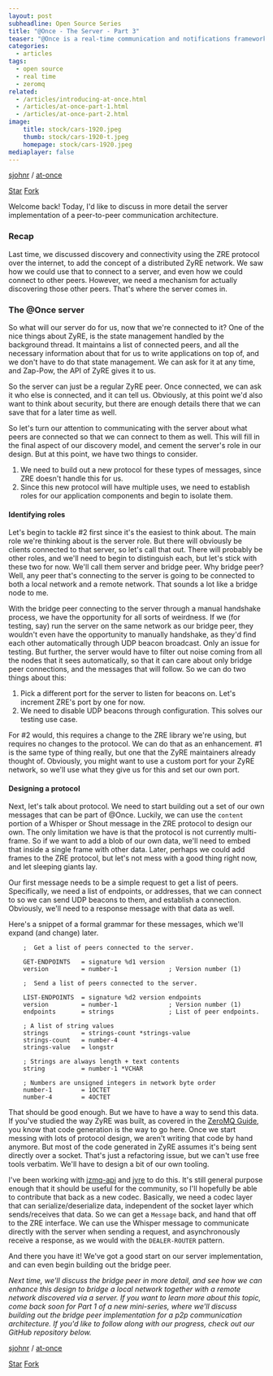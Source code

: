 ```yaml
---
layout: post
subheadline: Open Source Series
title: "@Once - The Server - Part 3"
teaser: "@Once is a real-time communication and notifications framework for highly distributed networks."
categories:
  - articles
tags:
  - open source
  - real time
  - zeromq
related:
  - /articles/introducing-at-once.html
  - /articles/at-once-part-1.html
  - /articles/at-once-part-2.html
image:
    title: stock/cars-1920.jpeg
    thumb: stock/cars-1920-t.jpeg
    homepage: stock/cars-1920.jpeg
mediaplayer: false
---
```


[sjohnr][1] / [at-once][2]

<a class="github-button" href="https://github.com/sjohnr/at-once" data-icon="octicon-star" data-style="mega" data-count-href="/sjohnr/at-once/stargazers" data-count-api="/repos/sjohnr/at-once#stargazers_count" data-count-aria-label="# stargazers on GitHub" aria-label="Star sjohnr/at-once on GitHub">Star</a>
<a class="github-button" href="https://github.com/sjohnr/at-once/fork" data-icon="octicon-repo-forked" data-style="mega" data-count-href="/sjohnr/at-once/network" data-count-api="/repos/sjohnr/at-once#forks_count" data-count-aria-label="# forks on GitHub" aria-label="Fork sjohnr/at-once on GitHub">Fork</a>

Welcome back! Today, I'd like to discuss in more detail the server implementation of a peer-to-peer communication architecture.

### Recap

Last time, we discussed discovery and connectivity using the ZRE protocol over the internet, to add the concept of a distributed ZyRE network. We saw how we could use that to connect to a server, and even how we could connect to other peers. However, we need a mechanism for actually discovering those other peers. That's where the server comes in.

### The @Once server

So what will our server do for us, now that we're connected to it? One of the nice things about ZyRE, is the state management handled by the background thread. It maintains a list of connected peers, and all the necessary information about that for us to write applications on top of, and we don't have to do that state management. We can ask for it at any time, and Zap-Pow, the API of ZyRE gives it to us.

So the server can just be a regular ZyRE peer. Once connected, we can ask it who else is connected, and it can tell us. Obviously, at this point we'd also want to think about security, but there are enough details there that we can save that for a later time as well.

So let's turn our attention to communicating with the server about what peers are connected so that we can connect to them as well. This will fill in the final aspect of our discovery model, and cement the server's role in our design. But at this point, we have two things to consider.

1. We need to build out a new protocol for these types of messages, since ZRE doesn't handle this for us.
2. Since this new protocol will have multiple uses, we need to establish roles for our application components and begin to isolate them.

#### Identifying roles

Let's begin to tackle #2 first since it's the easiest to think about. The main role we're thinking about is the server role. But there will obviously be clients connected to that server, so let's call that out. There will probably be other roles, and we'll need to begin to distinguish each, but let's stick with these two for now. We'll call them server and bridge peer. Why bridge peer? Well, any peer that's connecting to the server is going to be connected to both a local network and a remote network. That sounds a lot like a bridge node to me.

With the bridge peer connecting to the server through a manual handshake process, we have the opportunity for all sorts of weirdness. If we (for testing, say) run the server on the same network as our bridge peer, they wouldn't even have the opportunity to manually handshake, as they'd find each other automatically through UDP beacon broadcast. Only an issue for testing. But further, the server would have to filter out noise coming from all the nodes that it sees automatically, so that it can care about only bridge peer connections, and the messages that will follow. So we can do two things about this:

1. Pick a different port for the server to listen for beacons on. Let's increment ZRE's port by one for now.
2. We need to disable UDP beacons through configuration. This solves our testing use case.

For \#2 would, this requires a change to the ZRE library we're using, but requires no changes to the protocol. We can do that as an enhancement. \#1 is the same type of thing really, but one that the ZyRE maintainers already thought of. Obviously, you might want to use a custom port for your ZyRE network, so we'll use what they give us for this and set our own port.

#### Designing a protocol

Next, let's talk about protocol. We need to start building out a set of our own messages that can be part of @Once. Luckily, we can use the `content` portion of a Whisper or Shout message in the ZRE protocol to design our own. The only limitation we have is that the protocol is not currently multi-frame. So if we want to add a blob of our own data, we'll need to embed that inside a single frame with other data. Later, perhaps we could add frames to the ZRE protocol, but let's not mess with a good thing right now, and let sleeping giants lay.

Our first message needs to be a simple request to get a list of peers. Specifically, we need a list of endpoints, or addresses, that we can connect to so we can send UDP beacons to them, and establish a connection. Obviously, we'll need to a response message with that data as well.

Here's a snippet of a formal grammar for these messages, which we'll expand (and change) later.

```
    ;  Get a list of peers connected to the server.                          

    GET-ENDPOINTS   = signature %d1 version
    version         = number-1              ; Version number (1)

    ;  Send a list of peers connected to the server.                         

    LIST-ENDPOINTS  = signature %d2 version endpoints
    version         = number-1              ; Version number (1)
    endpoints       = strings               ; List of peer endpoints.

    ; A list of string values
    strings         = strings-count *strings-value
    strings-count   = number-4
    strings-value   = longstr

    ; Strings are always length + text contents
    string          = number-1 *VCHAR

    ; Numbers are unsigned integers in network byte order
    number-1        = 1OCTET
    number-4        = 4OCTET
```

That should be good enough. But we have to have a way to send this data. If you've studied the way ZyRE was built, as covered in the [ZeroMQ Guide][5], you know that code generation is the way to go here. Once we start messing with lots of protocol design, we aren't writing that code by hand anymore. But most of the code generated in ZyRE assumes it's being sent directly over a socket. That's just a refactoring issue, but we can't use free tools verbatim. We'll have to design a bit of our own tooling.

I've been working with [jzmq-api][6] and [jyre][7] to do this. It's still general purpose enough that it should be useful for the community, so I'll hopefully be able to contribute that back as a new codec. Basically, we need a codec layer that can serialize/deserialize data, independent of the socket layer which sends/receives that data. So we can get a `Message` back, and hand that off to the ZRE interface. We can use the Whisper message to communicate directly with the server when sending a request, and asynchronously receive a response, as we would with the `DEALER-ROUTER` pattern.

And there you have it! We've got a good start on our server implementation, and can even begin building out the bridge peer.

*Next time, we'll discuss the bridge peer in more detail, and see how we can enhance this design to bridge a local network together with a remote network discovered via a server. If you want to learn more about this topic, come back soon for Part 1 of a new mini-series, where we'll discuss building out the bridge peer implementation for a p2p communication architecture. If you'd like to follow along with our progress, check out our GitHub repository below.*

[sjohnr][1] / [at-once][2]

<a class="github-button" href="https://github.com/sjohnr/at-once" data-icon="octicon-star" data-style="mega" data-count-href="/sjohnr/at-once/stargazers" data-count-api="/repos/sjohnr/at-once#stargazers_count" data-count-aria-label="# stargazers on GitHub" aria-label="Star sjohnr/at-once on GitHub">Star</a>
<a class="github-button" href="https://github.com/sjohnr/at-once/fork" data-icon="octicon-repo-forked" data-style="mega" data-count-href="/sjohnr/at-once/network" data-count-api="/repos/sjohnr/at-once#forks_count" data-count-aria-label="# forks on GitHub" aria-label="Fork sjohnr/at-once on GitHub">Fork</a>
<script async defer src="https://buttons.github.io/buttons.js"></script>

 [1]: https://github.com/sjohnr
 [2]: https://github.com/sjohnr/at-once
 [3]: https://rfc.zeromq.org/spec:36/ZRE
 [4]: http://rfc.zeromq.org/spec:23/ZMTP
 [5]: http://zguide.zeromq.com
 [6]: https://github.com/zeromq/jzmq-api/blob/master/src/main/java/org/zeromq/api/Message.java
 [7]: https://github.com/sjohnr/jyre/blob/master/model/zmq_socket.gsl
 [8]: #
 [9]: #
 [10]: #
